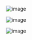 ![image](https://github.com/saram12saram2/JavaKot/assets/133630488/1e5eb491-ad59-4881-8d77-79e0f556baaf)



![image](https://github.com/saram12saram2/JavaKot/assets/133630488/51f56890-4a69-4ee4-b45f-9f3127f1d4a0)

![image](https://github.com/saram12saram2/JavaKot/assets/133630488/6bda261e-7b40-4ebd-95f8-8bd035c853b8)
